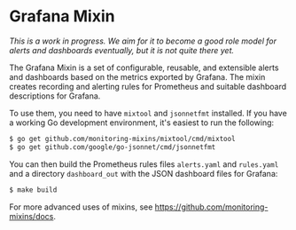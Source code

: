 # Grafana Mixin

_This is a work in progress. We aim for it to become a good role model for alerts
and dashboards eventually, but it is not quite there yet._

The Grafana Mixin is a set of configurable, reusable, and extensible alerts and
dashboards based on the metrics exported by Grafana. The mixin creates
recording and alerting rules for Prometheus and suitable dashboard descriptions
for Grafana.

To use them, you need to have `mixtool` and `jsonnetfmt` installed. If you
have a working Go development environment, it's easiest to run the following:

```bash
$ go get github.com/monitoring-mixins/mixtool/cmd/mixtool
$ go get github.com/google/go-jsonnet/cmd/jsonnetfmt
```

You can then build the Prometheus rules files `alerts.yaml` and
`rules.yaml` and a directory `dashboard_out` with the JSON dashboard files
for Grafana:

```bash
$ make build
```

For more advanced uses of mixins, see
https://github.com/monitoring-mixins/docs.
